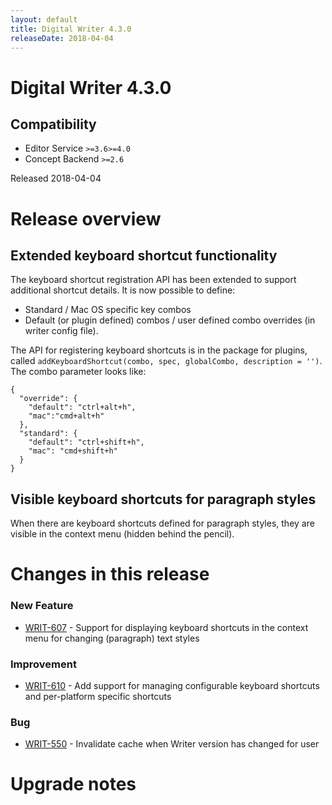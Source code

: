 ```yaml
---
layout: default
title: Digital Writer 4.3.0
releaseDate: 2018-04-04
---
```

<div class="jumbotron">
    <h1>Digital Writer 4.3.0</h1>    
    <h2>Compatibility</h2>
    <ul>
        <li>Editor Service <code>>=3.6</code><code>>=4.0</code></li>
        <li>Concept Backend <code>>=2.6</code></li>
    </ul>
</div>

Released 2018-04-04


# Release overview 

## Extended keyboard shortcut functionality
The keyboard shortcut registration API has been extended to support additional shortcut details. It is now possible to define:

* Standard / Mac OS specific key combos
* Default (or plugin defined) combos / user defined combo overrides (in writer config file).

The API for registering keyboard shortcuts is in the package for plugins,  called `addKeyboardShortcut(combo, spec, globalCombo, description = '')`. The combo parameter looks like:
```
{
  "override": {
    "default": "ctrl+alt+h",
    "mac":"cmd+alt+h"
  },
  "standard": {
    "default": "ctrl+shift+h",
    "mac": "cmd+shift+h"
  }
}
```

## Visible keyboard shortcuts for paragraph styles
When there are keyboard shortcuts defined for paragraph styles, they are visible in the context menu (hidden behind the pencil).  

# Changes in this release  


### New Feature 
 
 * [WRIT-607](https://jira.infomaker.se/browse/WRIT-607) - Support for displaying keyboard shortcuts in the context menu for changing (paragraph) text styles 


### Improvement 
 
 * [WRIT-610](https://jira.infomaker.se/browse/WRIT-610) - Add support for managing configurable keyboard shortcuts and per-platform specific shortcuts 


### Bug 
 
 * [WRIT-550](https://jira.infomaker.se/browse/WRIT-550) - Invalidate cache when Writer version has changed for user 




# Upgrade notes  
               

